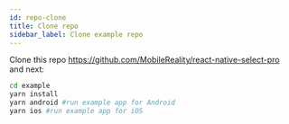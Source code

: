 ```yaml
---
id: repo-clone
title: Clone repo
sidebar_label: Clone example repo
---
```


Clone this repo https://github.com/MobileReality/react-native-select-pro and next:
```bash
cd example
yarn install
yarn android #run example app for Android
yarn ios #run example app for iOS
```
